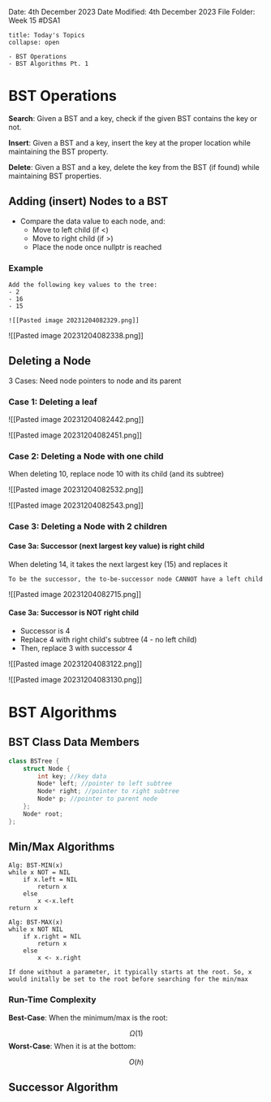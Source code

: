 Date: 4th December 2023
Date Modified: 4th December 2023
File Folder: Week 15
#DSA1

```ad-abstract
title: Today's Topics
collapse: open

- BST Operations
- BST Algorithms Pt. 1

```

# BST Operations

**Search**: Given a BST and a key, check if the given BST contains the key or not.

**Insert**: Given a BST and a key, insert the key at the proper location while maintaining the BST property.

**Delete**: Given a BST and a key, delete the key from the BST (if found) while maintaining BST properties.

## Adding (insert) Nodes to a BST

- Compare the data value to each node, and:
	- Move to left child (if <)
	- Move to right child (if >)
	- Place the node once nullptr is reached

### Example

```ad-question
Add the following key values to the tree:
- 2
- 16
- 15

![[Pasted image 20231204082329.png]]
```

![[Pasted image 20231204082338.png]]
## Deleting a Node

3 Cases: Need node pointers to node and its parent

### Case 1: Deleting a leaf 

![[Pasted image 20231204082442.png]]

![[Pasted image 20231204082451.png]]

### Case 2: Deleting a Node with one child

When deleting 10, replace node 10 with its child (and its subtree)

![[Pasted image 20231204082532.png]]

![[Pasted image 20231204082543.png]]

### Case 3: Deleting a Node with 2 children

#### Case 3a: Successor (next largest key value) is right child

When deleting 14, it takes the next largest key (15) and replaces it

```ad-important
To be the successor, the to-be-successor node CANNOT have a left child
```

![[Pasted image 20231204082715.png]]

#### Case 3a: Successor is NOT right child

- Successor is 4
- Replace 4 with right child's subtree (4 -  no left child)
- Then, replace 3 with successor 4

![[Pasted image 20231204083122.png]]

![[Pasted image 20231204083130.png]]

# BST Algorithms

## BST Class Data Members

```c++
class BSTree {
	struct Node {
		int key; //key data
		Node* left; //pointer to left subtree
		Node* right; //pointer to right subtree
		Node* p; //pointer to parent node
	};
	Node* root;
};
```

## Min/Max Algorithms

```
Alg: BST-MIN(x)
while x NOT = NIL
	if x.left = NIL
		return x
	else
		x <-x.left
return x
```

```
Alg: BST-MAX(x)
while x NOT NIL
	if x.right = NIL
		return x
	else
		x <- x.right
```

```ad-note
If done without a parameter, it typically starts at the root. So, x would initally be set to the root before searching for the min/max
```

### Run-Time Complexity

**Best-Case**: When the minimum/max is the root:

$$\Omega(1)$$
**Worst-Case**: When it is at the bottom:

$$O(h)$$
## Successor Algorithm

   